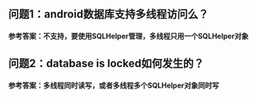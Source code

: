 
## 问题1：android数据库支持多线程访问么？
#### 参考答案：不支持，要使用SQLHelper管理，多线程只用一个SQLHelper对象
## 问题2：database is locked如何发生的？
#### 参考答案：多线程同时读写，或者多线程多个SQLHelper对象同时写
